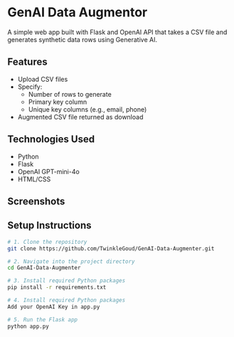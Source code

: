 # GenAI Data Augmentor

A simple web app built with Flask and OpenAI API that takes a CSV file and generates synthetic data rows using Generative AI.

## Features

- Upload CSV files
- Specify:
  - Number of rows to generate
  - Primary key column
  - Unique key columns (e.g., email, phone)
- Augmented CSV file returned as download

## Technologies Used

- Python
- Flask
- OpenAI GPT-mini-4o
- HTML/CSS


## Screenshots


## Setup Instructions

```bash
# 1. Clone the repository
git clone https://github.com/TwinkleGoud/GenAI-Data-Augmenter.git

# 2. Navigate into the project directory
cd GenAI-Data-Augmenter

# 3. Install required Python packages
pip install -r requirements.txt

# 4. Install required Python packages
Add your OpenAI Key in app.py

# 5. Run the Flask app
python app.py
